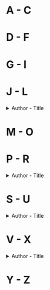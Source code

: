 # A - C

# D - F

# G - I

# J - L
<details>
  <summary>Author - Title</summary>

* [Kiersten White - Hide](https://github.com/chyneyee/ReadingJournal/blob/main/Horror/Hide-Kiersten_White.md)

</details>

# M - O

# P - R
<details>
  <summary>Author - Title </summary>
  
* [Richard Bachman - Thinner](https://github.com/chyneyee/ReadingJournal/blob/main/Horror/Thinner-Richard_Bachman.md)

</details>

# S - U
<details>
  <summary>Author - Title</summary>

* [Simone St James - The Sun Down Motel](https://github.com/chyneyee/ReadingJournal/blob/main/Horror/The_Sun_Down_Motel-Simone_St_James.md)
* [Stephen King - Elevation](https://github.com/chyneyee/ReadingJournal/blob/main/Horror/Elevation-Stephen_King.md)
* [Stephen King - The Institute](https://github.com/chyneyee/ReadingJournal/blob/main/Horror/The_Institute-Stephen_King.md)
* [Stephen King - The Plant](https://github.com/chyneyee/ReadingJournal/blob/main/Horror/The_Plant-Stephen_King.md)
  
</details>

# V - X
<details>
 <summary>Author - Title</summary>

* [Will Carver - The Beresford](https://github.com/chyneyee/ReadingJournal/blob/main/Horror/The_Beresford-Will_Carver.md)
</details>


# Y - Z
